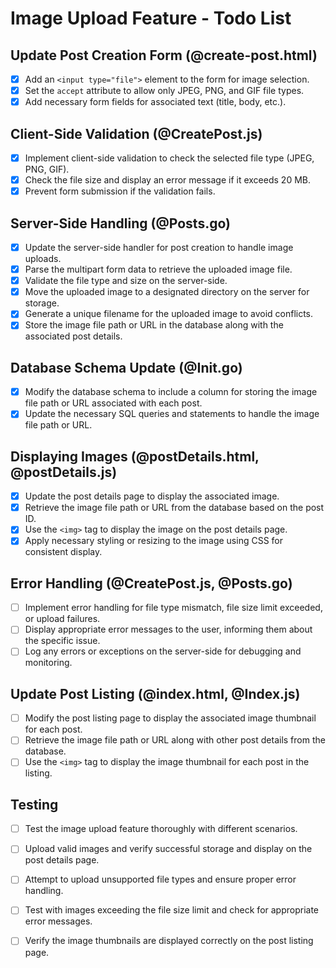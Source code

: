 # Image Upload Feature - Todo List

## Update Post Creation Form (@create-post.html)
- [X] Add an `<input type="file">` element to the form for image selection.
- [X] Set the `accept` attribute to allow only JPEG, PNG, and GIF file types.
- [X] Add necessary form fields for associated text (title, body, etc.).
## Client-Side Validation (@CreatePost.js)
- [X] Implement client-side validation to check the selected file type (JPEG, PNG, GIF).
- [X] Check the file size and display an error message if it exceeds 20 MB.
- [X] Prevent form submission if the validation fails.

## Server-Side Handling (@Posts.go)
- [X] Update the server-side handler for post creation to handle image uploads.
- [X] Parse the multipart form data to retrieve the uploaded image file.
- [X] Validate the file type and size on the server-side.
- [X] Move the uploaded image to a designated directory on the server for storage.
- [X] Generate a unique filename for the uploaded image to avoid conflicts.
- [X] Store the image file path or URL in the database along with the associated post details.

## Database Schema Update (@Init.go)
- [X] Modify the database schema to include a column for storing the image file path or URL associated with each post.
- [X] Update the necessary SQL queries and statements to handle the image file path or URL.

## Displaying Images (@postDetails.html, @postDetails.js)
- [X] Update the post details page to display the associated image.
- [X] Retrieve the image file path or URL from the database based on the post ID.
- [X] Use the `<img>` tag to display the image on the post details page.
- [X] Apply necessary styling or resizing to the image using CSS for consistent display.

## Error Handling (@CreatePost.js, @Posts.go)
- [ ] Implement error handling for file type mismatch, file size limit exceeded, or upload failures.
- [ ] Display appropriate error messages to the user, informing them about the specific issue.
- [ ] Log any errors or exceptions on the server-side for debugging and monitoring.

## Update Post Listing (@index.html, @Index.js)
- [ ] Modify the post listing page to display the associated image thumbnail for each post.
- [ ] Retrieve the image file path or URL along with other post details from the database.
- [ ] Use the `<img>` tag to display the image thumbnail for each post in the listing.

## Testing
- [ ] Test the image upload feature thoroughly with different scenarios.
- [ ] Upload valid images and verify successful storage and display on the post details page.
- [ ] Attempt to upload unsupported file types and ensure proper error handling.
- [ ] Test with images exceeding the file size limit and check for appropriate error messages.
- [ ] Verify the image thumbnails are displayed correctly on the post listing page.

